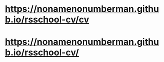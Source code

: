 # https://nonamenonumberman.github.io/rsschool-cv/cv
# https://nonamenonumberman.github.io/rsschool-cv/
